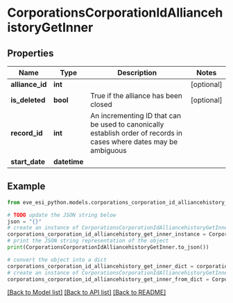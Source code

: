 # CorporationsCorporationIdAlliancehistoryGetInner


## Properties

Name | Type | Description | Notes
------------ | ------------- | ------------- | -------------
**alliance_id** | **int** |  | [optional] 
**is_deleted** | **bool** | True if the alliance has been closed | [optional] 
**record_id** | **int** | An incrementing ID that can be used to canonically establish order of records in cases where dates may be ambiguous | 
**start_date** | **datetime** |  | 

## Example

```python
from eve_esi_python.models.corporations_corporation_id_alliancehistory_get_inner import CorporationsCorporationIdAlliancehistoryGetInner

# TODO update the JSON string below
json = "{}"
# create an instance of CorporationsCorporationIdAlliancehistoryGetInner from a JSON string
corporations_corporation_id_alliancehistory_get_inner_instance = CorporationsCorporationIdAlliancehistoryGetInner.from_json(json)
# print the JSON string representation of the object
print(CorporationsCorporationIdAlliancehistoryGetInner.to_json())

# convert the object into a dict
corporations_corporation_id_alliancehistory_get_inner_dict = corporations_corporation_id_alliancehistory_get_inner_instance.to_dict()
# create an instance of CorporationsCorporationIdAlliancehistoryGetInner from a dict
corporations_corporation_id_alliancehistory_get_inner_from_dict = CorporationsCorporationIdAlliancehistoryGetInner.from_dict(corporations_corporation_id_alliancehistory_get_inner_dict)
```
[[Back to Model list]](../README.md#documentation-for-models) [[Back to API list]](../README.md#documentation-for-api-endpoints) [[Back to README]](../README.md)


